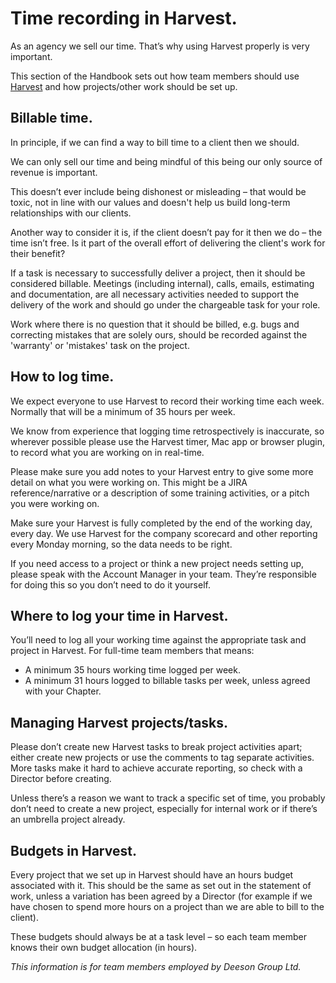# Time recording in Harvest.

As an agency we sell our time. That’s why using Harvest properly is very important. 

This section of the Handbook sets out how team members should use [Harvest](https://deesonemedia.harvestapp.com) and how projects/other work should be set up.

## Billable time.

In principle, if we can find a way to bill time to a client then we should. 

We can only sell our time and being mindful of this being our only source of revenue is important. 

This doesn’t ever include being dishonest or misleading – that would be toxic, not in line with our values and doesn't help us build long-term relationships with our clients.

Another way to consider it is, if the client doesn’t pay for it then we do – the time isn’t free. Is it part of the overall effort of delivering the client's work for their benefit?

If a task is necessary to successfully deliver a project, then it should be considered billable. Meetings (including internal), calls, emails, estimating and documentation, are all necessary activities needed to support the delivery of the work and should go under the chargeable task for your role.

Work where there is no question that it should be billed, e.g. bugs and correcting mistakes that are solely ours, should be recorded against the 'warranty' or 'mistakes' task on the project.

## How to log time. 

We expect everyone to use Harvest to record their working time each week. Normally that will be a minimum of 35 hours per week.

We know from experience that logging time retrospectively is inaccurate, so wherever possible please use the Harvest timer, Mac app or browser plugin, to record what you are working on in real-time.

Please make sure you add notes to your Harvest entry to give some more detail on what you were working on. This might be a JIRA reference/narrative or a description of some training activities, or a pitch you were working on.

Make sure your Harvest is fully completed by the end of the working day, every day. We use Harvest for the company scorecard and other reporting every Monday morning, so the data needs to be right.

If you need access to a project or think a new project needs setting up, please speak with the Account Manager in your team. They’re responsible for doing this so you don’t need to do it yourself.

## Where to log your time in Harvest.

You’ll need to log all your working time against the appropriate task and project in Harvest. For full-time team members that means:

- A minimum 35 hours working time logged per week. 
- A minimum 31 hours logged to billable tasks per week, unless agreed with your Chapter. 

## Managing Harvest projects/tasks.

Please don’t create new Harvest tasks to break project activities apart; either create new projects or use the comments to tag separate activities. More tasks make it hard to achieve accurate reporting, so check with a Director before creating.

Unless there’s a reason we want to track a specific set of time, you probably don’t need to create a new project, especially for internal work or if there’s an umbrella project already.

## Budgets in Harvest.

Every project that we set up in Harvest should have an hours budget associated with it. This should be the same as set out in the statement of work, unless a variation has been agreed by a Director (for example if we have chosen to spend more hours on a project than we are able to bill to the client). 

These budgets should always be at a task level – so each team member knows their own budget allocation (in hours).

_This information is for team members employed by Deeson Group Ltd._
